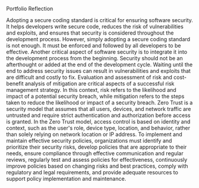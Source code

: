 Portfolio Reflection

Adopting a secure coding standard is critical for ensuring software security. It helps developers write secure code, reduces the risk of vulnerabilities and exploits, and ensures that security is considered throughout the development process. However, simply adopting a secure coding standard is not enough. It must be enforced and followed by all developers to be effective.
Another critical aspect of software security is to integrate it into the development process from the beginning. Security should not be an afterthought or added at the end of the development cycle. Waiting until the end to address security issues can result in vulnerabilities and exploits that are difficult and costly to fix.
Evaluation and assessment of risk and cost-benefit analysis of mitigation are critical aspects of a successful risk management strategy. In this context, risk refers to the likelihood and impact of a potential security breach, while mitigation refers to the steps taken to reduce the likelihood or impact of a security breach.
Zero Trust is a security model that assumes that all users, devices, and network traffic are untrusted and require strict authentication and authorization before access is granted. In the Zero Trust model, access control is based on identity and context, such as the user's role, device type, location, and behavior, rather than solely relying on network location or IP address.
To implement and maintain effective security policies, organizations must identify and prioritize their security risks, develop policies that are appropriate to their needs, ensure compliance through effective communication and regular reviews, regularly test and assess policies for effectiveness, continuously improve policies based on changing risks and best practices, comply with regulatory and legal requirements, and provide adequate resources to support policy implementation and maintenance.
